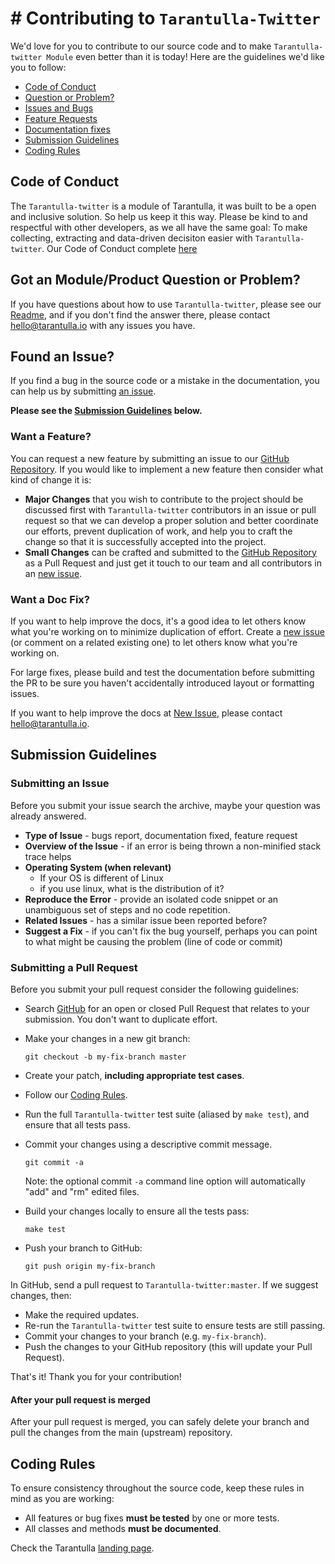 # # Contributing to `Tarantulla-Twitter`

We'd love for you to contribute to our source code and to make `Tarantulla-twitter Module`
even better than it is today! Here are the guidelines we'd like you to follow:

- [Code of Conduct](#coc)
- [Question or Problem?](#question)
- [Issues and Bugs](#issue)
- [Feature Requests](#feature)
- [Documentation fixes](#docs)
- [Submission Guidelines](#submit)
- [Coding Rules](#rules)

## <a name="coc"></a> Code of Conduct
The `Tarantulla-twitter` is a module of Tarantulla, it was built to be a open and inclusive solution. So help us keep it this way. Please be kind to and respectful with other developers, as we all have the same goal: To make collecting, extracting and data-driven decisiton easier with `Tarantulla-twitter`. 
Our Code of Conduct complete [here][code-link]


## <a name="question"></a> Got an Module/Product Question or Problem?

If you have questions about how to use `Tarantulla-twitter`, please see our
[Readme][readme-link], and if you don't find the answer there, please contact
[hello@tarantulla.io](mailto:hello@tarantulla.io) with any issues you have.

## <a name="issue"></a> Found an Issue?

If you find a bug in the source code or a mistake in the documentation, you can help us by submitting [an issue][issue-link]. 

**Please see the [Submission Guidelines](#submit) below.**

### <a name="feature"></a> Want a Feature?

You can request a new feature by submitting an issue to our
[GitHub Repository][github]. If you would like to implement a new feature then consider what kind of change it is:

* **Major Changes** that you wish to contribute to the project should be
  discussed first with `Tarantulla-twitter` contributors in an issue or pull request so that we can develop a proper solution and better coordinate our efforts, prevent duplication of work, and help you to craft the change so that it is
  successfully accepted into the project.
* **Small Changes** can be crafted and submitted to the [GitHub Repository][github] as a Pull Request and just get it touch to our team and all contributors in an [new issue][issue-link].

### <a name="docs"></a> Want a Doc Fix?

If you want to help improve the docs, it's a good idea to let others know what you're working on to minimize duplication of effort. Create a [new issue][issue-link] (or comment on a related existing one) to let others know what you're working on.

For large fixes, please build and test the documentation before submitting the PR to be sure you haven't accidentally introduced layout or formatting issues.

If you want to help improve the docs at [New Issue][issue-link], please contact [hello@tarantulla.io](mailto:hello@tarantulla.com).

## <a name="submit"></a> Submission Guidelines

### Submitting an Issue
Before you submit your issue search the archive, maybe your question was already answered.

* **Type of Issue** - bugs report, documentation fixed, feature request
* **Overview of the Issue** - if an error is being thrown a non-minified stack trace helps
* **Operating System (when relevant)** 
	- If your OS is different of Linux
	- if you use linux, what is the distribution of it?
* **Reproduce the Error** -  provide an isolated code snippet or an unambiguous set of steps and no code repetition.
* **Related Issues** - has a similar issue been reported before?
* **Suggest a Fix** - if you can't fix the bug yourself, perhaps you can point to what might be causing the problem (line of code or commit)


### Submitting a Pull Request
Before you submit your pull request consider the following guidelines:

* Search [GitHub][github] for an open or closed Pull Request that relates to
  your submission. You don't want to duplicate effort.
* Make your changes in a new git branch:

    ```shell
    git checkout -b my-fix-branch master
    ```

* Create your patch, **including appropriate test cases**.
* Follow our [Coding Rules](#rules).
* Run the full `Tarantulla-twitter` test suite (aliased by `make test`), and ensure
  that all tests pass.
* Commit your changes using a descriptive commit message.

    ```shell
    git commit -a
    ```
  Note: the optional commit `-a` command line option will automatically "add"
  and "rm" edited files.

* Build your changes locally to ensure all the tests pass:

    ```shell
    make test
    ```

* Push your branch to GitHub:

    ```shell
    git push origin my-fix-branch
    ```

In GitHub, send a pull request to `Tarantulla-twitter:master`.
If we suggest changes, then:

* Make the required updates.
* Re-run the `Tarantulla-twitter` test suite to ensure tests are still passing.
* Commit your changes to your branch (e.g. `my-fix-branch`).
* Push the changes to your GitHub repository (this will update your Pull Request).

That's it! Thank you for your contribution!

#### After your pull request is merged

After your pull request is merged, you can safely delete your branch and pull the changes from the main (upstream) repository.

## <a name="rules"></a> Coding Rules

To ensure consistency throughout the source code, keep these rules in mind as you are working:

* All features or bug fixes **must be tested** by one or more tests.
* All classes and methods **must be documented**.

Check the Tarantulla [landing page][page-link].

[readme-link]: https://github.com/oncase/tarantulla-twitter/blob/master/README.md
[issue-link]: https://github.com/oncase/tarantulla-twitter/issues/new
[github]: https://github.com/oncase/tarantulla-twitter/
[code-link]: https://github.com/oncase/tarantulla-twitter/blob/master/CODE_OF_CONDUCT.md
[page-link]: https://tarantulla.io/
